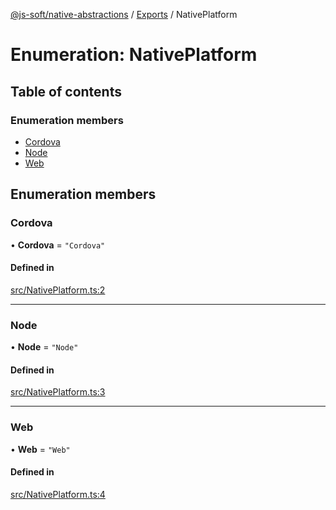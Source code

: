 [@js-soft/native-abstractions](../README.md) / [Exports](../modules.md) / NativePlatform

# Enumeration: NativePlatform

## Table of contents

### Enumeration members

- [Cordova](NativePlatform.md#cordova)
- [Node](NativePlatform.md#node)
- [Web](NativePlatform.md#web)

## Enumeration members

### Cordova

• **Cordova** = `"Cordova"`

#### Defined in

[src/NativePlatform.ts:2](https://github.com/js-soft/ts-native-access/blob/7416af4/packages/abstractions/src/NativePlatform.ts#L2)

___

### Node

• **Node** = `"Node"`

#### Defined in

[src/NativePlatform.ts:3](https://github.com/js-soft/ts-native-access/blob/7416af4/packages/abstractions/src/NativePlatform.ts#L3)

___

### Web

• **Web** = `"Web"`

#### Defined in

[src/NativePlatform.ts:4](https://github.com/js-soft/ts-native-access/blob/7416af4/packages/abstractions/src/NativePlatform.ts#L4)
